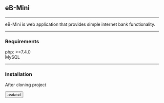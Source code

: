 ## eB-Mini

---

eB-Mini is web application that provides simple internet bank functionality.

---

### Requirements

php: >=7.4.0
<br>
MySQL

---

### Installation

After cloning project 

<button type="button" class="btn" onclick="clipboard.writeText('sadaddd')"> asdasd </button>
